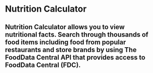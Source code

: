 # Nutrition Calculator


## Nutrition Calculator allows you to view nutritional facts. Search through thousands of food items including food from popular restaurants and store brands by using The FoodData Central API that provides access to FoodData Central (FDC).





